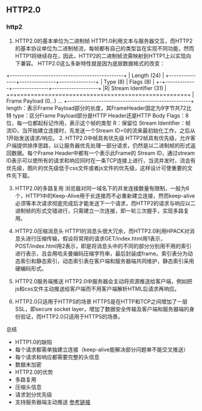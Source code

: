 ## HTTP2.0
### http2 


1. HTTP2.0的基本单位为二进制帧
HTTP1.0利用文本与服务器交互，而HTTP2的基本协议单位为二进制帧流，每帧都有自己的类型旨在实现不同功能，然而HTTP1将继续存在，因此，HTTP2的二进制帧流需映射到HTTP1上以实现向下兼容。 
HTTP2.0这么多新特性就是因为底层数据格式的改变：

+-----------------------------------------------+
|                 Length (24)                   |
+---------------+---------------+---------------+
|   Type (8)    |   Flags (8)   |
+-+-------------+---------------+-------------------+
|R|                 Stream Identifier (31)          |
+=+=================================================+
|                   Frame Payload (0...)        ...
+---------------------------------------------------+
length：表示Frame Payload部分的长度，其FrameHeader固定为9字节共72比特
type：区分Frame Payload部分是HTTP Header还是HTTP Body
Flags：8位，每一位都起标记作用，表示这个帧的类型
R：保留位
Stream Identifier：帧流ID，当开始建立连接时，先发送一个Stream ID=0的流来最初始化工作，之后从1开始发送请求/响应。
2. HTTP2.0中帧具有优先级
HTTP2帧具有优先级，允许客户端提供排序思路，以让服务器优先处理一部分请求，仍然是以二进制帧的形式返回数据。每个Frame Header中都有一个表示此Frame的 Stream ID，通过stream ID表示可以使所有的请求和响应同时在一条TCP连接上进行，当流并发时，流会有优先级，图片的优先级低于css文件或者js文件的优先级，这样设计可使重要的文件先下载。

3. HTTP2.0的多路复用
浏览器对同一域名下的并发连接数量有限制，一般为6个，HTTP1中的Keep-Alive用于长连接而不必重新建立连接，然而keep-alive必须等本次请求彻底完成后才能发送下一个请求，而HTTP2的请求与响应以二进制帧的形式交错进行，只需建立一次连接，即一轮三次握手，实现多路复用。



4. HTTP2.0压缩消息头
HTTP1的消息头很大冗余，而HTTP2.0利用HPACK对消息头进行压缩传输，假设将常用的请求GET/index.html用1表示，POST/index.html用2表示，即是将消息头中的不同的部分分别用不用的索引进行表示，且会用哈夫曼编码压缩字符串，最后封装成frame。索引表分为动态索引和静态索引，动态索引表在客户端和服务器端共同维护，静态索引采用硬编码形式。

5. HTTP2.0服务端推送
HTTP2.0中服务器会主动将资源推送给客户端，例如把js和css文件主动推送给客户端而不用客户端解析HTML后请求再响应。

6. HTTP2.0只适用于HTTPS的场景
HTTPS是在HTTP和TCP之间增加了一层SSL，即secure socket layer，增加了数据安全传输及客户端和服务器端的身份验证，而HTTP2.0只适用于HTTPS的场景。

总结
- HTTP1.0的缺陷
- 每个请求都需单独建立连接（keep-alive能解决部分问题单不能交叉推送）
- 每个请求和响应都需要完整的头信息
- 数据未加密
- HTTP2.0的优势
- 多路复用
- 压缩头信息
- 请求划分优先级
- 支持服务器端主动推送 
[参考链接](https://blog.csdn.net/u012657197/article/details/77877840)
